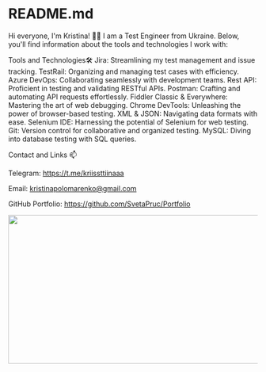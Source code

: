 # README.md
Hi everyone, I'm Kristina! ✌🏼 I am a Test Engineer from Ukraine. Below, you'll find information about the tools and technologies I work with:

Tools and Technologies🛠️
Jira: Streamlining my test management and issue tracking.
TestRail: Organizing and managing test cases with efficiency.
Azure DevOps: Collaborating seamlessly with development teams.
Rest API: Proficient in testing and validating RESTful APIs.
Postman: Crafting and automating API requests effortlessly.
Fiddler Classic & Everywhere: Mastering the art of web debugging.
Chrome DevTools: Unleashing the power of browser-based testing.
XML & JSON: Navigating data formats with ease.
Selenium IDE: Harnessing the potential of Selenium for web testing.
Git: Version control for collaborative and organized testing.
MySQL: Diving into database testing with SQL queries.

Contact and Links 📫

Telegram: https://t.me/kriissttiinaaa

Email: kristinapolomarenko@gmail.com

GitHub Portfolio: https://github.com/SvetaPruc/Portfolio

<div align="center">
  <img src="[https://tenor.com/uk/view/wtf-stop-angry-cat-bruh-gif-13708473](https://i.giphy.com/media/v1.Y2lkPTc5MGI3NjExZDNscnYyNmdhdGJpMzJ4dXgzY3BsZGV3ZWRsaWhtaDVyZzJyeThxZSZlcD12MV9pbnRlcm5hbF9naWZfYnlfaWQmY3Q9Zw/QDjpIL6oNCVZ4qzGs7/giphy.gif)" width="600" height="300"/>
</div>
